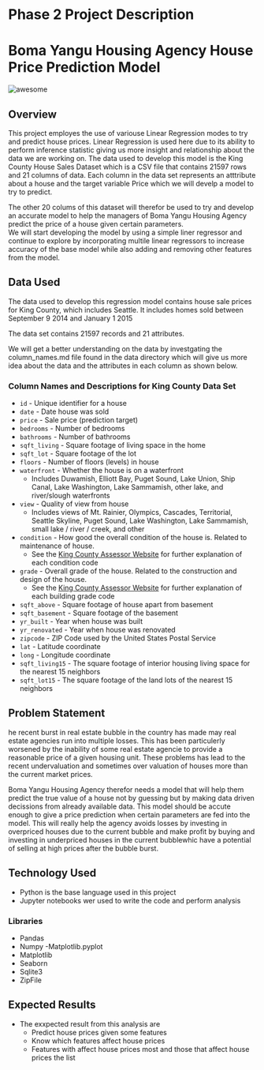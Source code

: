 # Phase 2 Project Description

# Boma Yangu Housing Agency House Price Prediction Model 
![awesome](https://raw.githubusercontent.com/learn-co-curriculum/dsc-phase-2-project-v2-3/main/halfway-there.gif)

## Overview
This project employes the use of variouse Linear Regression modes to try and predict house prices. Linear Regression is used here due to its ability to perform inference statistic giving us more insight and relationship about the data we are working on. The data used to develop this model is the King County House Sales Dataset which is a CSV file
that contains 21597 rows and 21 columns of data.
Each column in the data set represents an atttribute about a house and the target variable Price which we will develp a model to try to predict.<br>

The other 20 colums of this dataset will therefor be used to try and develop an accurate model to help the managers of Boma Yangu Housing Agency predict the price of a house given certain parameters.<br>
We will start developing the model by using a simple liner regressor and continue to explore by incorporating multile linear regressors to increase accuracy of the base model while also adding and removing other features from the model.

## Data Used
The data used to develop this regression model contains house sale prices for King County, which includes Seattle. It includes homes sold between September 9 2014 and January 1 2015

The data set contains 21597 records and 21 attributes.<br>

We will get a better understanding on the data by investgating the column_names.md file found in the data directory which will give us more idea about the data and the attributes in each column as shown below.

### Column Names and Descriptions for King County Data Set
* `id` - Unique identifier for a house
* `date` - Date house was sold
* `price` - Sale price (prediction target)
* `bedrooms` - Number of bedrooms
* `bathrooms` - Number of bathrooms
* `sqft_living` - Square footage of living space in the home
* `sqft_lot` - Square footage of the lot
* `floors` - Number of floors (levels) in house
* `waterfront` - Whether the house is on a waterfront
  * Includes Duwamish, Elliott Bay, Puget Sound, Lake Union, Ship Canal, Lake Washington, Lake Sammamish, other lake, and river/slough waterfronts
* `view` - Quality of view from house
  * Includes views of Mt. Rainier, Olympics, Cascades, Territorial, Seattle Skyline, Puget Sound, Lake Washington, Lake Sammamish, small lake / river / creek, and other
* `condition` - How good the overall condition of the house is. Related to maintenance of house.
  * See the [King County Assessor Website](https://info.kingcounty.gov/assessor/esales/Glossary.aspx?type=r) for further explanation of each condition code
* `grade` - Overall grade of the house. Related to the construction and design of the house.
  * See the [King County Assessor Website](https://info.kingcounty.gov/assessor/esales/Glossary.aspx?type=r) for further explanation of each building grade code
* `sqft_above` - Square footage of house apart from basement
* `sqft_basement` - Square footage of the basement
* `yr_built` - Year when house was built
* `yr_renovated` - Year when house was renovated
* `zipcode` - ZIP Code used by the United States Postal Service
* `lat` - Latitude coordinate
* `long` - Longitude coordinate
* `sqft_living15` - The square footage of interior housing living space for the nearest 15 neighbors
* `sqft_lot15` - The square footage of the land lots of the nearest 15 neighbors

## Problem Statement

he recent burst in real estate bubble in the country has made may real estate agencies run into multiple losses. This has been particulerly worsened by the inability of some real estate agencie to provide a reasonable price of a given housing unit. These problems has lead to the recent undervaluation and sometimes over valuation of houses more than the current market prices.

Boma Yangu Housing Agency therefor needs a model that  will help them predict the true value of a house not by guessing but by making data driven decissions from already available data.
This model should be accute enough to give a price prediction when certain parameters are fed into the model. This will really help the agency avoids losses by investing  in overpriced houses due to the current bubble and make profit by buying and investing in underpriced houses in the current bubblewhic have a potential of selling at high prices after the bubble burst.


## Technology Used
- Python is the base language used in this project
- Jupyter notebooks wer used to write the code and perform analysis


### Libraries
- Pandas 
- Numpy
-Matplotlib.pyplot 
- Matplotlib
- Seaborn
- Sqlite3
- ZipFile


## Expected Results
- The exxpected result from this analysis are
     - Predict house prices given some features 
     - Know which features affect house prices
     - Features with affect house prices most and those that affect house prices the list